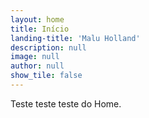 ```yaml
---
layout: home
title: Início
landing-title: 'Malu Holland'
description: null
image: null
author: null
show_tile: false
---
```


Teste teste teste do Home.
